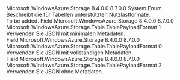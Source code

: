 <Type Name="TablePayloadFormat" FullName="Microsoft.WindowsAzure.Storage.Table.TablePayloadFormat">
  <TypeSignature Language="C#" Value="public enum TablePayloadFormat" />
  <TypeSignature Language="ILAsm" Value=".class public auto ansi sealed TablePayloadFormat extends System.Enum" />
  <TypeSignature Language="DocId" Value="T:Microsoft.WindowsAzure.Storage.Table.TablePayloadFormat" />
  <TypeSignature Language="VB.NET" Value="Public Enum TablePayloadFormat" />
  <TypeSignature Language="F#" Value="type TablePayloadFormat = " />
  <AssemblyInfo>
    <AssemblyName>Microsoft.WindowsAzure.Storage</AssemblyName>
    <AssemblyVersion>8.4.0.0</AssemblyVersion>
    <AssemblyVersion>8.7.0.0</AssemblyVersion>
  </AssemblyInfo>
  <Base>
    <BaseTypeName>System.Enum</BaseTypeName>
  </Base>
  <Docs>
    <summary>
            Beschreibt die für Tabellen unterstützten Nutzlastformate.
            </summary>
    <remarks>To be added.</remarks>
  </Docs>
  <Members>
    <Member MemberName="Json">
      <MemberSignature Language="C#" Value="Json" />
      <MemberSignature Language="ILAsm" Value=".field public static literal valuetype Microsoft.WindowsAzure.Storage.Table.TablePayloadFormat Json = int32(1)" />
      <MemberSignature Language="DocId" Value="F:Microsoft.WindowsAzure.Storage.Table.TablePayloadFormat.Json" />
      <MemberSignature Language="VB.NET" Value="Json" />
      <MemberSignature Language="F#" Value="Json = 1" Usage="Microsoft.WindowsAzure.Storage.Table.TablePayloadFormat.Json" />
      <MemberType>Field</MemberType>
      <AssemblyInfo>
        <AssemblyName>Microsoft.WindowsAzure.Storage</AssemblyName>
        <AssemblyVersion>8.4.0.0</AssemblyVersion>
        <AssemblyVersion>8.7.0.0</AssemblyVersion>
      </AssemblyInfo>
      <ReturnValue>
        <ReturnType>Microsoft.WindowsAzure.Storage.Table.TablePayloadFormat</ReturnType>
      </ReturnValue>
      <MemberValue>1</MemberValue>
      <Docs>
        <summary>
            Verwenden Sie JSON mit minimalen Metadaten.
            </summary>
      </Docs>
    </Member>
    <Member MemberName="JsonFullMetadata">
      <MemberSignature Language="C#" Value="JsonFullMetadata" />
      <MemberSignature Language="ILAsm" Value=".field public static literal valuetype Microsoft.WindowsAzure.Storage.Table.TablePayloadFormat JsonFullMetadata = int32(0)" />
      <MemberSignature Language="DocId" Value="F:Microsoft.WindowsAzure.Storage.Table.TablePayloadFormat.JsonFullMetadata" />
      <MemberSignature Language="VB.NET" Value="JsonFullMetadata" />
      <MemberSignature Language="F#" Value="JsonFullMetadata = 0" Usage="Microsoft.WindowsAzure.Storage.Table.TablePayloadFormat.JsonFullMetadata" />
      <MemberType>Field</MemberType>
      <AssemblyInfo>
        <AssemblyName>Microsoft.WindowsAzure.Storage</AssemblyName>
        <AssemblyVersion>8.4.0.0</AssemblyVersion>
        <AssemblyVersion>8.7.0.0</AssemblyVersion>
      </AssemblyInfo>
      <ReturnValue>
        <ReturnType>Microsoft.WindowsAzure.Storage.Table.TablePayloadFormat</ReturnType>
      </ReturnValue>
      <MemberValue>0</MemberValue>
      <Docs>
        <summary>
            Verwenden Sie JSON mit vollständigen Metadaten.
            </summary>
      </Docs>
    </Member>
    <Member MemberName="JsonNoMetadata">
      <MemberSignature Language="C#" Value="JsonNoMetadata" />
      <MemberSignature Language="ILAsm" Value=".field public static literal valuetype Microsoft.WindowsAzure.Storage.Table.TablePayloadFormat JsonNoMetadata = int32(2)" />
      <MemberSignature Language="DocId" Value="F:Microsoft.WindowsAzure.Storage.Table.TablePayloadFormat.JsonNoMetadata" />
      <MemberSignature Language="VB.NET" Value="JsonNoMetadata" />
      <MemberSignature Language="F#" Value="JsonNoMetadata = 2" Usage="Microsoft.WindowsAzure.Storage.Table.TablePayloadFormat.JsonNoMetadata" />
      <MemberType>Field</MemberType>
      <AssemblyInfo>
        <AssemblyName>Microsoft.WindowsAzure.Storage</AssemblyName>
        <AssemblyVersion>8.4.0.0</AssemblyVersion>
        <AssemblyVersion>8.7.0.0</AssemblyVersion>
      </AssemblyInfo>
      <ReturnValue>
        <ReturnType>Microsoft.WindowsAzure.Storage.Table.TablePayloadFormat</ReturnType>
      </ReturnValue>
      <MemberValue>2</MemberValue>
      <Docs>
        <summary>
            Verwenden Sie JSON ohne Metadaten.
            </summary>
      </Docs>
    </Member>
  </Members>
</Type>